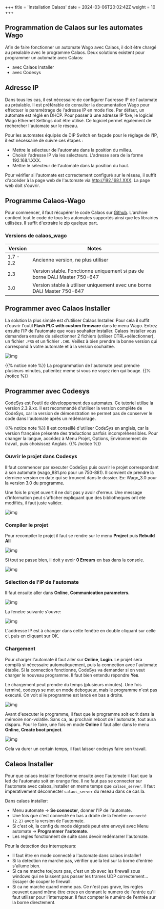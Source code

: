 +++
title = 'Installation Calaos'
date = 2024-03-06T20:02:42Z
weight = 10
+++

## Programmation de Calaos sur les automates Wago

Afin de faire fonctionner un automate Wago avec Calaos, il doit être chargé au prealable avec le programme Calaos. Deux solutions existent pour programmer un automate avec Calaos:

- avec Calaos Installer
- avec Codesys

## Adresse IP

Dans tous les cas, il est nécessaire de configurer l'adresse IP de l'automate au préalable. Il est préférable de consulter la documentation Wago pour effectuer le paramétrage de l'adresse IP en mode fixe. Par défaut, un automate est réglé en DHCP. Pour passer à une adresse IP fixe, le logiciel Wago Ethernet Settings doit être utilisé. Ce logiciel permet également de rechercher l'automate sur le réseau.

Pour les automates équipés de DIP Switch en façade pour le réglage de l'IP, il est nécessaire de suivre ces étapes :

- Mettre le sélecteur de l'automate dans la position du milieu.
- Choisir l'adresse IP via les sélecteurs. L'adresse sera de la forme 192.168.1.XXX.
- Mettre le sélecteur de l'automate dans la position du haut.

Pour vérifier si l'automate est correctement configuré sur le réseau, il suffit d'accéder à la page web de l'automate via http://192.168.1.XXX. La page web doit s'ouvrir.

## Programme Calaos-Wago

Pour commencer, il faut récupérer le code Calaos sur [Github](https://github.com/calaos/calaos_wago/archive/master.zip). L'archive contient tout le code de tous les automates supportés ainsi que les librairies utilisées. Il suffit d'extraire le zip quelque part.

### Versions de calaos_wago

|Version|Notes|
|-|-|
|1.7 - 2.2| Ancienne version, ne plus utiliser|
|2.3| Version stable. Fonctionne uniquement si pas de borne DALI Master 750-647|
|3.0| Version stable à utiliser uniquement avec une borne DALI Master 750-647|

## Programmer avec Calaos Installer

La solution la plus simple est d'utiliser Calaos Installer. Pour cela il suffit d'ouvrir l'outil **Flash PLC with custom firmware** dans le menu Wago. Entrez ensuite l'IP de l'automate que vous souhaiter installer. Calaos Installer vous demandera ensuite de sélectionner 2 fichiers (utiliser CTRL+sélectionner), un fichier `.PRG` et un fichier `.CHK`. Veillez à bien prendre la bonne version qui correspond à votre automate et à la version souhaitée.

![img](/en/hardware/wago/images/wago_flash.png?width=20pc&classes=shadow)

{{% notice note %}}
La programmation de l'automate peut prendre plusieurs minutes, patientez meme si vous ne voyez rien qui bouge.
{{% /notice %}}

## Programmer avec Codesys

CodeSys est l'outil de développement des automates. Ce tutoriel utilise la version 2.3.9.xx. Il est recommandé d'utiliser la version complète de CodeSys, car la version de démonstration ne permet pas de conserver le code dans l'automate après un redémarrage.

{{% notice note %}}
Il est conseillé d'utiliser CodeSys en anglais, car la version française présente des traductions parfois incompréhensibles. Pour changer la langue, accédez à Menu Projet, Options, Environnement de travail, puis choisissez Anglais.
{{% /notice %}}

### Ouvrir le projet dans Codesys

Il faut commencer par executer CodeSys puis ouvrir le projet correspondant à son automate (wago_881.pro pour un 750-881). Il convient de prendre la derniere version en date qui se trouvent dans le dossier. Ex: Wago_3.0 pour la version 3.0 du programme.

Une fois le projet ouvert il ne doit pas y avoir d'erreur. Une message d'information peut s'afficher expliquant que des bibliotheques ont ete modifiés, il faut juste valider.

![img](/en/hardware/wago/images/codesys01.jpg?width=20pc&classes=shadow)

### Compiler le projet

Pour recompiler le projet il faut se rendre sur le menu **Project** puis **Rebuild All**

![img](/en/hardware/wago/images/codesys02.jpg?width=20pc&classes=shadow)

Si tout se passe bien, il doit y avoir **0 Erreurs** en bas dans la console.

![img](/en/hardware/wago/images/codesys03.jpg?width=20pc&classes=shadow)

### Sélection de l'IP de l'automate

Il faut ensuite aller dans **Online**, **Communication parameters**.

![img](/en/hardware/wago/images/codesys04.jpg?width=20pc&classes=shadow)

La fenetre suivante s'ouvre:

![img](/en/hardware/wago/images/codesys05.jpg?width=20pc&classes=shadow)

L'addresse IP est à changer dans cette fenêtre en double cliquant sur celle ci, puis en cliquant sur OK.

### Chargement

Pour charger l'automate il faut aller sur **Online**, **Login**. Le projet sera compilà si nécessaire automatiquement, puis la connection avec l'automate établie. Si la connection fonctionne, CodeSys va demander si on veut charger le nouveau programme. Il faut bien entendu répondre **Yes**.

Le chargement peut prendre du temps (plusieurs minutes). Une fois terminé, codesys se met en mode debogueur, mais le programme n'est pas executé. On voit si le programme est lancé en bas a droite.

![img](/en/hardware/wago/images/codesys07.jpg?width=20pc&classes=shadow)

Avant d'executer le programme, il faut que le programme soit ecrit dans la mémoire non-volatile. Sans ca, au prochain reboot de l'automate, tout aura disparu. Pour le faire, une fois en mode **Online** il faut aller dans le menu **Online**, **Create boot project**.

![img](/en/hardware/wago/images/codesys08.jpg?width=20pc&classes=shadow)

Cela va durer un certain temps, il faut laisser codesys faire son travail.

## Calaos Installer

Pour que calaos installer fonctionne ensuite avec l'automate il faut que la led de l'automate soit en orange fixe. Il ne faut pas se connecter sur l'automate avec calaos_installer en meme temps que `calaos_server`. Il faut imperativement déconnecter `calaos_server` du reseau dans ce cas la.

Dans calaos installer:

- Menu automate → **Se connecter**, donner l'IP de l'automate.
- Une fois que c'est connecté en bas a droite de la fenetre: `connecté (2.2)` avec la version de l'automate.
- Si c'est ok, la config du mode dégradé peut etre envoyé avec Menu automate → **Programmer l'automate**.
- Les regles fonctionnent de suite sans devoir redémarrer l'automate.

Pour la detection des interrupteurs:

- Il faut être en mode connecté a l'automate dans calaos installer!
- Si la detection ne marche pas, vérifier que la led sur la borne d'entrée s'allume bien.
- Si ca ne marche toujours pas, c'est un pb avec les firewall sous windows qui ne laissent pas passer les trames UDP correctement… Essayer de couper le firewall.
- Si ca ne marche quand meme pas. Ce n'est pas grave, les regles peuvent quand même être crées en donnant le numero de l'entrée qu'il faut utiliser pour l'interrupteur. Il faut compter le numéro de l'entrée sur la borne directement.
